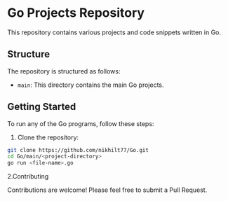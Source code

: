 # Go Projects Repository

This repository contains various projects and code snippets written in Go.

## Structure

The repository is structured as follows:

- `main`: This directory contains the main Go projects.

## Getting Started

To run any of the Go programs, follow these steps:

1. Clone the repository:

```bash
git clone https://github.com/nikhilt77/Go.git
cd Go/main/<project-directory>
go run <file-name>.go

```

2.Contributing

Contributions are welcome! Please feel free to submit a Pull Request.

```

